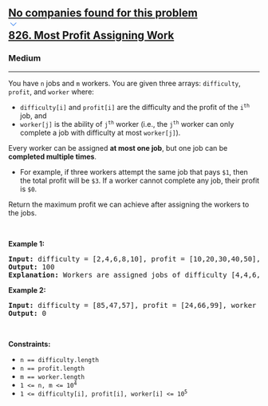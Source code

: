 <h2><a href="https://leetcode.com/problems/most-profit-assigning-work/"><div id="big-omega-company-tags"><div id="big-omega-topbar"><div class="companyTagsContainer" style="overflow-x: scroll; flex-wrap: nowrap;"><div class="companyTagsContainer--tag">No companies found for this problem</div></div><div class="companyTagsContainer--chevron"><div><svg version="1.1" id="icon" xmlns="http://www.w3.org/2000/svg" xmlns:xlink="http://www.w3.org/1999/xlink" x="0px" y="0px" viewBox="0 0 32 32" fill="#4087F1" xml:space="preserve" style="width: 20px; --darkreader-inline-fill: #4aa0f2;" data-darkreader-inline-fill=""><polygon points="16,22 6,12 7.4,10.6 16,19.2 24.6,10.6 26,12 "></polygon><rect id="_x3C_Transparent_Rectangle_x3E_" class="st0" fill="none" width="32" height="32"></rect></svg></div></div></div></div>826. Most Profit Assigning Work</a></h2><h3>Medium</h3><hr><div><p>You have <code>n</code> jobs and <code>m</code> workers. You are given three arrays: <code>difficulty</code>, <code>profit</code>, and <code>worker</code> where:</p>

<ul>
	<li><code>difficulty[i]</code> and <code>profit[i]</code> are the difficulty and the profit of the <code>i<sup>th</sup></code> job, and</li>
	<li><code>worker[j]</code> is the ability of <code>j<sup>th</sup></code> worker (i.e., the <code>j<sup>th</sup></code> worker can only complete a job with difficulty at most <code>worker[j]</code>).</li>
</ul>

<p>Every worker can be assigned <strong>at most one job</strong>, but one job can be <strong>completed multiple times</strong>.</p>

<ul>
	<li>For example, if three workers attempt the same job that pays <code>$1</code>, then the total profit will be <code>$3</code>. If a worker cannot complete any job, their profit is <code>$0</code>.</li>
</ul>

<p>Return the maximum profit we can achieve after assigning the workers to the jobs.</p>

<p>&nbsp;</p>
<p><strong class="example">Example 1:</strong></p>

<pre><strong>Input:</strong> difficulty = [2,4,6,8,10], profit = [10,20,30,40,50], worker = [4,5,6,7]
<strong>Output:</strong> 100
<strong>Explanation:</strong> Workers are assigned jobs of difficulty [4,4,6,6] and they get a profit of [20,20,30,30] separately.
</pre>

<p><strong class="example">Example 2:</strong></p>

<pre><strong>Input:</strong> difficulty = [85,47,57], profit = [24,66,99], worker = [40,25,25]
<strong>Output:</strong> 0
</pre>

<p>&nbsp;</p>
<p><strong>Constraints:</strong></p>

<ul>
	<li><code>n == difficulty.length</code></li>
	<li><code>n == profit.length</code></li>
	<li><code>m == worker.length</code></li>
	<li><code>1 &lt;= n, m &lt;= 10<sup>4</sup></code></li>
	<li><code>1 &lt;= difficulty[i], profit[i], worker[i] &lt;= 10<sup>5</sup></code></li>
</ul>
</div>